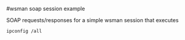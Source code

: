 #wsman soap session example

SOAP requests/responses for a simple wsman session that executes
```
ipconfig /all
```